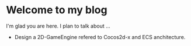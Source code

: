 # Welcome to my blog

I'm glad you are here. I plan to talk about ...

* Design a 2D-GameEngine refered to Cocos2d-x and ECS anchitecture.
